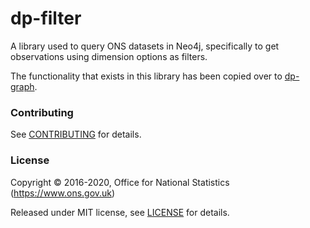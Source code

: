 dp-filter
================
A library used to query ONS datasets in Neo4j, specifically to get observations using dimension options as filters.

The functionality that exists in this library has been copied over to [dp-graph](https://github.com/ONSdigital/dp-graph#dp-graph).

### Contributing

See [CONTRIBUTING](CONTRIBUTING.md) for details.

### License

Copyright © 2016-2020, Office for National Statistics (https://www.ons.gov.uk)

Released under MIT license, see [LICENSE](LICENSE.md) for details.

